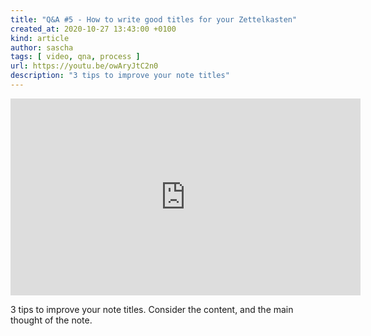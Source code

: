 ```yaml
---
title: "Q&A #5 - How to write good titles for your Zettelkasten"
created_at: 2020-10-27 13:43:00 +0100
kind: article
author: sascha
tags: [ video, qna, process ]
url: https://youtu.be/owAryJtC2n0
description: "3 tips to improve your note titles"
---
```

<iframe width="560" height="315" src="https://www.youtube-nocookie.com/embed/owAryJtC2n0" frameborder="0" allow="accelerometer; autoplay; clipboard-write; encrypted-media; gyroscope; picture-in-picture" allowfullscreen></iframe>

3 tips to improve your note titles. Consider the content, and the main thought of the note.
